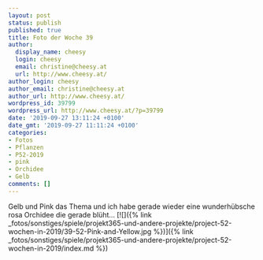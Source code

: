 ```yaml
---
layout: post
status: publish
published: true
title: Foto der Woche 39
author:
  display_name: cheesy
  login: cheesy
  email: christine@cheesy.at
  url: http://www.cheesy.at/
author_login: cheesy
author_email: christine@cheesy.at
author_url: http://www.cheesy.at/
wordpress_id: 39799
wordpress_url: http://www.cheesy.at/?p=39799
date: '2019-09-27 13:11:24 +0100'
date_gmt: '2019-09-27 11:11:24 +0100'
categories:
- Fotos
- Pflanzen
- P52-2019
- pink
- Orchidee
- Gelb
comments: []
---
```

Gelb und Pink das Thema und ich habe gerade wieder eine wunderhübsche rosa Orchidee die gerade blüht...
[![]({% link _fotos/sonstiges/spiele/projekt365-und-andere-projekte/project-52-wochen-in-2019/39-52-Pink-and-Yellow.jpg %})]({% link _fotos/sonstiges/spiele/projekt365-und-andere-projekte/project-52-wochen-in-2019/index.md %})
